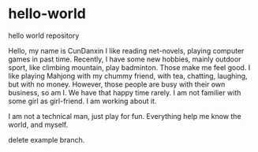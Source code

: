 # hello-world
hello world repository

Hello, my name is CunDanxin
I like reading net-novels, playing computer games in past time.
Recently, I have some new hobbies, mainly outdoor sport, like climbing mountain, play badminton. Those make me feel good.
I like playing Mahjong with my chummy friend, with tea, chatting, laughing, but with no money.
However, those people are busy with their own business, so am I. We have that happy time rarely.
I am not familier with some girl as girl-friend. I am working about it.

I am not a technical man, just play for fun.
Everything help me know the world, and myself.

delete example branch.
